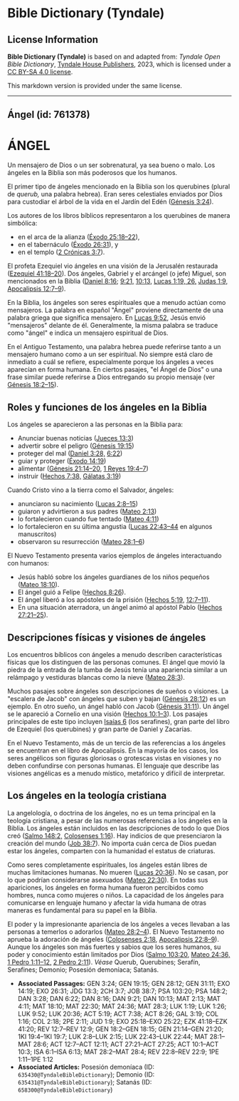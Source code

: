 # Bible Dictionary (Tyndale)

## License Information

**Bible Dictionary (Tyndale)** is based on and adapted from: _Tyndale Open Bible Dictionary_, [Tyndale House Publishers](https://tyndaleopenresources.com/), 2023, which is licensed under a [CC BY-SA 4.0 license](https://creativecommons.org/licenses/by-sa/4.0/legalcode.en).

This markdown version is provided under the same license.



--------------------------------

## Ángel (id: 761378)

ÁNGEL
=====

Un mensajero de Dios o un ser sobrenatural, ya sea bueno o malo. Los ángeles en la Biblia son más poderosos que los humanos.

El primer tipo de ángeles mencionado en la Biblia son los querubines (plural de *querub,* una palabra hebrea). Eran seres celestiales enviados por Dios para custodiar el árbol de la vida en el Jardín del Edén ([Génesis 3:24](https://ref.ly/Gen3:24)).

Los autores de los libros bíblicos representaron a los querubines de manera simbólica:

* en el arca de la alianza ([Éxodo 25:18–22](https://ref.ly/Exod25:18-Exod25:22)),
* en el tabernáculo ([Éxodo 26:31](https://ref.ly/Exod26:31)), y
* en el templo ([2 Crónicas 3:7](https://ref.ly/2Chr3:7)).

El profeta Ezequiel vio ángeles en una visión de la Jerusalén restaurada ([Ezequiel 41:18–20](https://ref.ly/Ezek41:18-Ezek41:20)). Dos ángeles, Gabriel y el arcángel (o jefe) Miguel, son mencionados en la Biblia ([Daniel 8:16](https://ref.ly/Dan8:16); [9:21,](https://ref.ly/Dan9:21) [10:13,](https://ref.ly/Dan10:13) [Lucas 1:19, 26,](https://ref.ly/Luke1:19,Luke1:26) [Judas 1:9,](https://ref.ly/Jude1:9) [Apocalipsis 12:7–9](https://ref.ly/Rev12:7-Rev12:9)).

En la Biblia, los ángeles son seres espirituales que a menudo actúan como mensajeros. La palabra en español "Ángel" proviene directamente de una palabra griega que significa mensajero. En [Lucas 9:52](https://ref.ly/Luke9:52), Jesús envió "mensajeros" delante de él. Generalmente, la misma palabra se traduce como "ángel" e indica un mensajero espiritual de Dios.

En el Antiguo Testamento, una palabra hebrea puede referirse tanto a un mensajero humano como a un ser espiritual. No siempre está claro de inmediato a cuál se refiere, especialmente porque los ángeles a veces aparecían en forma humana. En ciertos pasajes, "el Ángel de Dios" o una frase similar puede referirse a Dios entregando su propio mensaje (ver [Génesis 18:2–15](https://ref.ly/Gen18:2-Gen18:15)).

Roles y funciones de los ángeles en la Biblia
---------------------------------------------

Los ángeles se aparecieron a las personas en la Biblia para:

* Anunciar buenas noticias ([Jueces 13:3](https://ref.ly/Judg13:3))
* advertir sobre el peligro ([Génesis 19:15](https://ref.ly/Gen19:15))
* proteger del mal ([Daniel 3:28,](https://ref.ly/Dan3:28) [6:22](https://ref.ly/Dan6:22))
* guiar y proteger ([Éxodo 14:19](https://ref.ly/Exod14:19))
* alimentar ([Génesis 21:14–20,](https://ref.ly/Gen21:14-Gen21:20) [1 Reyes 19:4–7](https://ref.ly/1Kgs19:4-1Kgs19:7))
* instruir ([Hechos 7:38,](https://ref.ly/Acts7:38) [Gálatas 3:19](https://ref.ly/Gal3:19))

Cuando Cristo vino a la tierra como el Salvador, ángeles:

* anunciaron su nacimiento ([Lucas 2:8–15](https://ref.ly/Luke2:8-Luke2:15))
* guiaron y advirtieron a sus padres ([Mateo 2:13](https://ref.ly/Matt2:13))
* lo fortalecieron cuando fue tentado ([Mateo 4:11](https://ref.ly/Matt4:11))
* lo fortalecieron en su última angustia ([Lucas 22:43–44](https://ref.ly/Luke22:43-Luke22:44) en algunos manuscritos)
* observaron su resurrección ([Mateo 28:1–6](https://ref.ly/Matt28:1-Matt28:6))

El Nuevo Testamento presenta varios ejemplos de ángeles interactuando con humanos:

* Jesús habló sobre los ángeles guardianes de los niños pequeños ([Mateo 18:10](https://ref.ly/Matt18:10)).
* El ángel guió a Felipe ([Hechos 8:26](https://ref.ly/Acts8:26)).
* El ángel liberó a los apóstoles de la prisión ([Hechos 5:19,](https://ref.ly/Acts5:19) [12:7–11](https://ref.ly/Acts12:7-Acts12:11)).
* En una situación aterradora, un ángel animó al apóstol Pablo ([Hechos 27:21–25](https://ref.ly/Acts27:21-Acts27:25)).

Descripciones físicas y visiones de ángeles
-------------------------------------------

Los encuentros bíblicos con ángeles a menudo describen características físicas que los distinguen de las personas comunes. El ángel que movió la piedra de la entrada de la tumba de Jesús tenía una apariencia similar a un relámpago y vestiduras blancas como la nieve ([Mateo 28:3](https://ref.ly/Matt28:3)).

Muchos pasajes sobre ángeles son descripciones de sueños o visiones. La "escalera de Jacob" con ángeles que suben y bajan ([Génesis 28:12](https://ref.ly/Gen28:12)) es un ejemplo. En otro sueño, un ángel habló con Jacob ([Génesis 31:11](https://ref.ly/Gen31:11)). Un ángel se le apareció a Cornelio en una visión ([Hechos 10:1–3](https://ref.ly/Acts10:1-Acts10:3)). Los pasajes principales de este tipo incluyen [Isaías 6](https://ref.ly/Isa6:1-Isa6:13) (los serafines), gran parte del libro de Ezequiel (los querubines) y gran parte de Daniel y Zacarías.

En el Nuevo Testamento, más de un tercio de las referencias a los ángeles se encuentran en el libro de Apocalipsis. En la mayoría de los casos, los seres angélicos son figuras gloriosas o grotescas vistas en visiones y no deben confundirse con personas humanas. El lenguaje que describe las visiones angélicas es a menudo místico, metafórico y difícil de interpretar.

Los ángeles en la teología cristiana
------------------------------------

La angelología, o doctrina de los ángeles, no es un tema principal en la teología cristiana, a pesar de las numerosas referencias a los ángeles en la Biblia. Los ángeles están incluidos en las descripciones de todo lo que Dios creó ([Salmo 148:2,](https://ref.ly/Ps148:2) [Colosenses 1:16](https://ref.ly/Col1:16)). Hay indicios de que presenciaron la creación del mundo ([Job 38:7](https://ref.ly/Job38:7)). No importa cuán cerca de Dios puedan estar los ángeles, comparten con la humanidad el estatus de criaturas.

Como seres completamente espirituales, los ángeles están libres de muchas limitaciones humanas. No mueren ([Lucas 20:36](https://ref.ly/Luke20:36)). No se casan, por lo que podrían considerarse asexuados ([Mateo 22:30](https://ref.ly/Matt22:30)). En todas sus apariciones, los ángeles en forma humana fueron percibidos como hombres, nunca como mujeres o niños. La capacidad de los ángeles para comunicarse en lenguaje humano y afectar la vida humana de otras maneras es fundamental para su papel en la Biblia.

El poder y la impresionante apariencia de los ángeles a veces llevaban a las personas a temerlos o adorarlos ([Mateo 28:2–4](https://ref.ly/Matt28:2-Matt28:4)). El Nuevo Testamento no aprueba la adoración de ángeles ([Colosenses 2:18,](https://ref.ly/Col2:18) [Apocalipsis 22:8–9](https://ref.ly/Rev22:8-Rev22:9)). Aunque los ángeles son más fuertes y sabios que los seres humanos, su poder y conocimiento están limitados por Dios ([Salmo 103:20,](https://ref.ly/Ps103:20) [Mateo 24:36,](https://ref.ly/Matt24:36) [1 Pedro 1:11–12,](https://ref.ly/1Pet1:11-1Pet1:12) [2 Pedro 2:11](https://ref.ly/2Pet2:11)). *Véase* Querub, Querubines; Serafín, Serafines; Demonio; Posesión demoníaca; Satanás.

* **Associated Passages:** GEN 3:24; GEN 19:15; GEN 28:12; GEN 31:11; EXO 14:19; EXO 26:31; JDG 13:3; 2CH 3:7; JOB 38:7; PSA 103:20; PSA 148:2; DAN 3:28; DAN 6:22; DAN 8:16; DAN 9:21; DAN 10:13; MAT 2:13; MAT 4:11; MAT 18:10; MAT 22:30; MAT 24:36; MAT 28:3; LUK 1:19; LUK 1:26; LUK 9:52; LUK 20:36; ACT 5:19; ACT 7:38; ACT 8:26; GAL 3:19; COL 1:16; COL 2:18; 2PE 2:11; JUD 1:9; EXO 25:18–EXO 25:22; EZK 41:18–EZK 41:20; REV 12:7–REV 12:9; GEN 18:2–GEN 18:15; GEN 21:14–GEN 21:20; 1KI 19:4–1KI 19:7; LUK 2:8–LUK 2:15; LUK 22:43–LUK 22:44; MAT 28:1–MAT 28:6; ACT 12:7–ACT 12:11; ACT 27:21–ACT 27:25; ACT 10:1–ACT 10:3; ISA 6:1–ISA 6:13; MAT 28:2–MAT 28:4; REV 22:8–REV 22:9; 1PE 1:11–1PE 1:12
* **Associated Articles:** Posesión demoníaca (ID: `635430@TyndaleBibleDictionary`); Demonio (ID: `635431@TyndaleBibleDictionary`); Satanás (ID: `658300@TyndaleBibleDictionary`)


